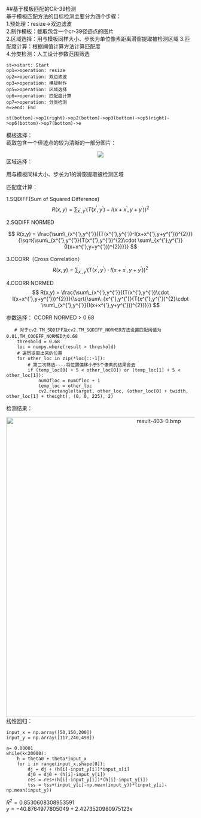 ##基于模板匹配的CR-39检测  
基于模板匹配方法的目标检测主要分为四个步骤：    
1.预处理：resize->双边滤波  
2.制作模板：截取包含一个cr-39径迹点的图片  
2.区域选择：用与模板同样大小、步长为单位像素距离滑窗提取被检测区域
3.匹配度计算：根据阈值计算方法计算匹配度  
4.分类检测：人工设计参数范围筛选  

```flow
st=>start: Start
op1=>operation: resize
op2=>operation: 双边滤波
op3=>operation: 模板制作
op5=>operation: 区域选择
op6=>operation: 匹配度计算
op7=>operation: 分类检测
e=>end: End

st(bottom)->op1(right)->op2(bottom)->op3(bottom)->op5(right)->op6(bottom)->op7(bottom)->e

```  
模板选择：  
截取包含一个径迹点的较为清晰的一部分图片：  
  
<center>
<img src="D:/data/test/cr-392.png"/>   
</center>
区域选择：  

用与模板同样大小、步长为1的滑窗提取被检测区域  

匹配度计算：  

1.SQDIFF(Sum of Squared Difference)  
$$
R(x,y) = \sum_{x^{'},y^{'}}{(T(x^{'},y^{'})-I(x+x^{'},y+y^{'}))^{2}}
$$  

2.SQDIFF NORMED  

$$
R(x,y) = \frac{\sum\_{x^{'},y^{'}}{(T(x^{'},y^{'})-I(x+x^{'},y+y^{'}))^{2}}}{\sqrt{\sum\_{x^{'},y^{'}}{T(x^{'},y^{'})^{2}\cdot \sum\_{x^{'},y^{'}}{I(x+x^{'},y+y^{'}))^{2}}}}}
$$

3.CCORR（Cross Correlation）
$$R(x,y) = \sum_{x^{'},y^{'}}{(T(x^{'},y^{'})\cdot I(x+x^{'},y+y^{'}))^{2}}$$  

4.CCORR NORMED  
$$
R(x,y) = \frac{\sum\_{x^{'},y^{'}}{(T(x^{'},y^{'})\cdot I(x+x^{'},y+y^{'}))^{2}}}{\sqrt{\sum\_{x^{'},y^{'}}{T(x^{'},y^{'})^{2}\cdot \sum\_{x^{'},y^{'}}{I(x+x^{'},y+y^{'}))^{2}}}}}
$$  

参数选择：   CCORR NORMED  > 0.68  
```
   # 对于cv2.TM_SQDIFF及cv2.TM_SQDIFF_NORMED方法设置匹配阈值为0.01,TM_COOEFF_NORMED为0.68
    threshold = 0.68
    loc = numpy.where(result > threshold)
    # 遍历提取出来的位置
    for other_loc in zip(*loc[::-1]):
        # 第二次筛选----将位置偏移小于5个像素的结果舍去
        if (temp_loc[0] + 5 < other_loc[0]) or (temp_loc[1] + 5 < other_loc[1]):
            numOfloc = numOfloc + 1
            temp_loc = other_loc
            cv2.rectangle(target, other_loc, (other_loc[0] + twidth, other_loc[1] + theight), (0, 0, 225), 2)
```  

检测结果：  
<center>
<img src="D:/projects/notepic/pic/notepic/result-temp.png" width = "800" height = "800" alt="result-403-0.bmp" /> 
</center>  
线性回归：  

```
input_x = np.array([50,150,200])
input_y = np.array([117,240,498])
```  
```
a= 0.00001
while(k<20000):
    h = theta0 + theta*input_x
    for i in range(input_x.shape[0]):
        dj = dj + (h[i]-input_y[i])*input_x[i]
        dj0 = dj0 + (h[i]-input_y[i])
        res = res+(h[i]-input_y[i])*(h[i]-input_y[i])
        tss = tss+(input_y[i]-np.mean(input_y))*(input_y[i]-np.mean(input_y))
```  
$R^{2}=0.8530608308953591$  
$y=-40.8764977805049+2.4273520980975123x$

